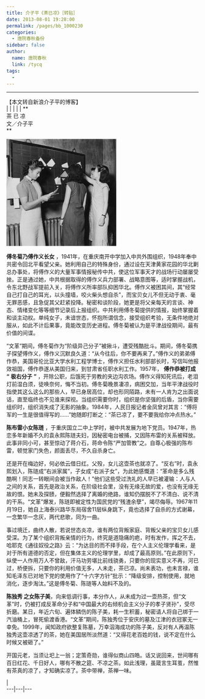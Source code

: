 ```yaml
---
title: 介子平《茶已凉》［转贴］
date: 2013-08-01 19:28:00
permalink: /pages/bb_1000230
categories: 
  - 唐院春秋备份
sidebar: false
author: 
  name: 唐院春秋
  link: /tycq
tags: 
  - 
---
```


* * *

【本文转自新浪介子平的博客】  
|  |  |  |  |  **  
茶 已 凉  
文／介子平  
**  

![](/pic/img2.ph.126.net_ICQBAz0lQp8zRFKZGjsn8A==_29554872572501753.jpg)

**傅冬菊乃傅作义长女**
，1941年，在重庆南开中学加入中共外围组织，1948年奉中共密令回北平看望父亲。她利用自己的特殊身份，通过设在天津黄家花园的华北剿总办事处，将傅作义的大量军事情报秘传中共，使这位军事天才的战场行动屡屡受挫。正是通过她，中共根据取得的傅作义兵力部署、战略意图等，适时掌握战机，令东北野战军提前入关，将傅作义所率部队抑困华北。傅作义被困其间，其“经常自己打自己的耳光，以头撞墙，咬火柴头想自杀”，而宝贝女儿不但无动于衷、毫无罪恶感，且急促其父赶紧投降。秘密和谈阶段，她更是将父亲每天的言谈、神态、情绪变化等等细节记录后上报组织。中共利用傅冬菊提供的情报，始终掌握着和谈主动权。单纯女子，未谙世态，怀抱所谓信念，接受组织考验，无条件地绝对服从，如此不计后果事，竟能改变历史进程。傅冬菊被认为是平津战役期间，最有价值的间谍。

“文革”期间，傅冬菊作为“阶级异己分子”被揪斗，遭受残酷批斗。期间，傅冬菊携子探望傅作义，傅作义沉默良久道：“从今往后，你不要再来了。”傅作义的弟弟傅作恭，美国哥伦比亚大学水利工程学博士，傅作义担任水利部部长时，写信叫他报效祖国，傅作恭遂从美国归来，到甘肃省任职水利工作。1957年，
**傅作恭被打成** **“** **极右分子** **”**
，开除公职，后饿死于劳教的夹边沟农场。傅作义得知死讯后，老泪灯前湿白须，徒唤奈何，悔不当初。傅冬菊晚景凄凉，病困交加，当年平津战役时指使其这么这么的那些人，早已身居高位，却也形同陌路，未有一人肯为之出面说话，直至临终也不见谁来探视。当组织需要你时，组织是你坚强的后盾，当你需要组织时，组织消失成了无影的抽象。1984年，人民日报记者金凤曾对其言：“傅将军的一生是很值得写的……”她随即打断之：“茶已凉了，要不要我给你冲点热水。”

**陈布雷小女陈琏**
，于重庆国立二中上学时，被中共发展为地下党员。1947年，热恋多年新婚不久的袁永熙陈琏夫妇，因秘密电台被捕，又因陈布雷的关系被释放。此事非同小可，甚至惊动了蒋介石，蒋命令陈“严加管教”之。自尊心极强的陈布雷，顿觉家门失色，颜面丢尽，不久自杀身亡。

还是开在梅边好，何必依云借日红。父殁，女儿这壶茶也就凉了。“反右”时，袁永熙划入，陈琏成“右派家属”，子女成“右派子女”，为此她感慨道：“革命是多么残酷啊！同志一转眼间会被当作敌人！”他们这些受过洗礼的人早已被灌输：人与人之间的关系，首先是政治关系，在阶级社会里，没有无缘无故的爱，也没有无缘无故的恨。她未及探赜，便毅然选择了离婚的绝路，谁知仍摆脱不了不清白、说不清的干系。“文革”爆发，陈琏即被定性为国民党的“残渣余孽”，竭尽侮辱。1967年11月19日，她自上海泰兴路华东局宿舍11层纵身跳下，竟也选择了自杀的方式谢幕，一念繁华一念灰，两代悲歌，同为一曲。

事过境迁，曲终人散，若说世态炎凉，谁有两位背叛家庭、背叛父亲的宝贝女儿感受深。为了某个组织背叛亲情的行为，终究是道隐痛的疤，时有发作，挥之不去，哈耶克《通往奴役之路》云：“为达目的而不择手段，在个人主义伦理学看来，是对于所有道德的否定，但在集体主义的伦理学里，却成了最高原则。”在此原则下，纵使一人作用万人不曾敌，汗马功劳堪比前线骁勇，只要你的现实意义不再，河已过，桥便拆，只要你的利用价值无多，人未走，茶已凉。尚未表功，也未言禄，谁知毛泽东已对地下党的使用作了“十六字方针”批示：“降级安排，控制使用，就地消化，逐步淘汰。”这是傅冬菊、陈琏等人始料不及的。

**陈独秀
之女陈子美**，向来低调行事，本分作人，从未成为过一壶热茶，但“文革”时，仍被打成反革命分子和“中国最大的右倾机会主义分子的孝子贤孙”，受尽折磨。某日，年近六旬、遍体鳞伤的陈子美，耗一生积蓄，秘密请人将自己绑于一汽油桶上，冒死偷渡香港。“文革”期间，陈独秀位于安庆的墓及江津的衣冠冢无一幸免。1999年，闻知政府欲整复陈墓，万幸泅海成功的陈子美，反对有人再温陈独秀这壶凉透了的茶，她在美国居所淡然道：“又得花老百姓的钱，说不定在什么时候又被砸了。”

开国元老，当须让圯上一翁；定策奇勋，谁得似商山四皓。话又说回来，世间哪有百日红花、千日好人，哪有不散之筵、不凉之茶。如此浅理，虽箴言生耳茧，然惟有茶真的凉了，才知确实凉了。茶中带禅，茶禅一味。

  
  
  
|  
---|---|---